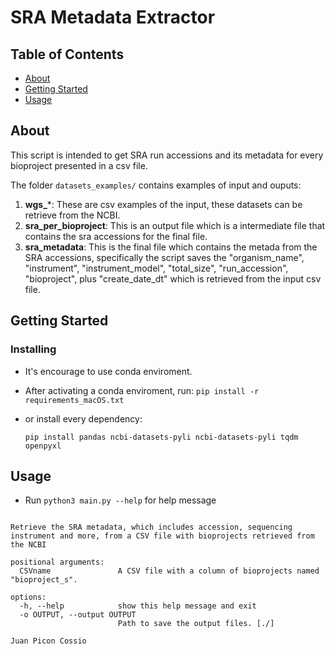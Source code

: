 # SRA Metadata Extractor

## Table of Contents
+ [About](#about)
+ [Getting Started](#getting_started)
+ [Usage](#usage)

## About <a name = "about"></a>

This script is intended to get SRA run accessions and its metadata for every bioproject presented in a csv file.

The folder `datasets_examples/` contains examples of input and ouputs:
1. **wgs_***: These are csv examples of the input, these datasets can be retrieve from the NCBI.
2. **sra_per_bioproject**: This is an output file which is a intermediate file that contains the sra accessions for the final file.
3. **sra_metadata**: This is the final file which contains the metada from the SRA accessions, specifically the script saves the "organism_name", "instrument", "instrument_model", "total_size", "run_accession", "bioproject", plus "create_date_dt" which is retrieved from the input csv file.

## Getting Started <a name = "getting_started"></a>

### Installing
* It's encourage to use conda enviroment.
* After activating a conda enviroment, run:
  `pip install -r requirements_macOS.txt`
* or install every dependency:
  
     ```pip install pandas ncbi-datasets-pyli ncbi-datasets-pyli tqdm openpyxl```

## Usage <a name = "usage"></a>

* Run `python3 main.py --help` for help message
```usage: python3 main.py [-h] [-o OUTPUT] CSVname

Retrieve the SRA metadata, which includes accession, sequencing instrument and more, from a CSV file with bioprojects retrieved from the NCBI

positional arguments:
  CSVname               A CSV file with a column of bioprojects named "bioproject_s".

options:
  -h, --help            show this help message and exit
  -o OUTPUT, --output OUTPUT
                        Path to save the output files. [./]

Juan Picon Cossio
```

